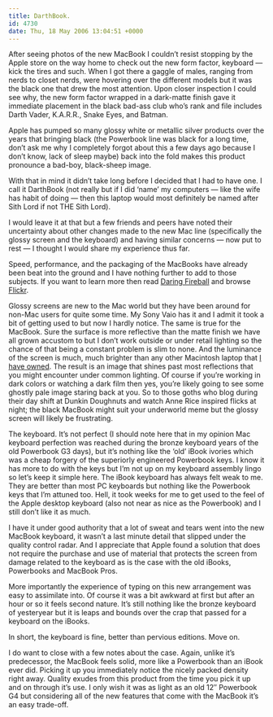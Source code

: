 ```yaml
---
title: DarthBook.
id: 4730
date: Thu, 18 May 2006 13:04:51 +0000
---
```


After seeing photos of the new MacBook I couldn’t resist stopping by the Apple store on the way home to check out the new form factor, keyboard — kick the tires and such. When I got there a gaggle of males, ranging from nerds to closet nerds, were hovering over the different models but it was the black one that drew the most attention. Upon closer inspection I could see why, the new form factor wrapped in a dark-matte finish gave it immediate placement in the black bad-ass club who’s rank and file includes Darth Vader, <span class="caps">K.A.R.R.</span>, Snake Eyes, and Batman.  

Apple has pumped so many glossy white or metallic silver products over the years that bringing black (the Powerbook line was black for a long time, don’t ask me why I completely forgot about this a few days ago because I don’t know, lack of sleep maybe) back into the fold makes this product pronounce a bad-boy, black-sheep image.  

With that in mind it didn’t take long before I decided that I had to have one. I call it DarthBook (not really but if I did ‘name’ my computers — like the wife has habit of doing — then this laptop would most definitely be named after Sith Lord if not <span class="caps">THE</span> Sith Lord).  

I would leave it at that but a few friends and peers have noted their uncertainty about other changes made to the new Mac line (specifically the glossy screen and the keyboard) and having similar concerns — now put to rest — I thought I would share my experience thus far.  

Speed, performance, and the packaging of the MacBooks have already been beat into the ground and I have nothing further to add to those subjects. If you want to learn more then read [Daring Fireball](http://www.daringfireball.net) and browse [Flickr](http://www.flickr.com/search/?q=Black+Macbook&m=text).  

Glossy screens are new to the Mac world but they have been around for non-Mac users for quite some time. My Sony Vaio has it and I admit it took a bit of getting used to but now I hardly notice. The same is true for the MacBook. Sure the surface is more reflective than the matte finish we have all grown accustom to but I don’t work outside or under retail lighting so the chance of that being a constant problem is slim to none. And the luminance of the screen is much, much brighter than any other Macintosh laptop that [I have owned](http://www.airbagindustries.com/archives/008875.php). The result is an image that shines past most reflections that you might encounter under common lighting. Of course if you’re working in dark colors or watching a dark film then yes, you’re likely going to see some ghostly pale image staring back at you. So to those goths who blog during their day shift at Dunkin Doughnuts and watch Anne Rice inspired flicks at night; the black MacBook might suit your underworld meme but the glossy screen will likely be frustrating.  

The keyboard. It’s not perfect (I should note here that in my opinion Mac keyboard perfection was reached during the bronze keyboard years of the old Powerbook <span class="caps">G3</span> days), but it’s nothing like the ‘old’ iBook ivories which was a cheap forgery of the superiorly engineered Powerbook keys. I know it has more to do with the keys but I’m not up on my keyboard assembly lingo so let’s keep it simple here. The iBook keyboard has always felt weak to me. They are better than most <span class="caps">PC</span> keyboards but nothing like the Powerbook keys that I’m attuned too. Hell, it took weeks for me to get used to the feel of the Apple desktop keyboard (also not near as nice as the Powerbook) and I still don’t like it as much.  

I have it under good authority that a lot of sweat and tears went into the new MacBook keyboard, it wasn’t a last minute detail that slipped under the quality control radar. And I appreciate that Apple found a solution that does not require the purchase and use of material that protects the screen from damage related to the keyboard as is the case with the old iBooks, Powerbooks and MacBook Pros.  

More importantly the experience of typing on this new arrangement was easy to assimilate into. Of course it was a bit awkward at first but after an hour or so it feels second nature. It’s still nothing like the bronze keyboard of yesteryear but it is leaps and bounds over the crap that passed for a keyboard on the iBooks.  

In short, the keyboard is fine, better than pervious editions. Move on.  

I do want to close with a few notes about the case. Again, unlike it’s predecessor, the MacBook feels solid, more like a Powerbook than an iBook ever did. Picking it up you immediately notice the nicely packed density right away. Quality exudes from this product from the time you pick it up and on through it’s use. I only wish it was as light as an old 12″ Powerbook <span class="caps">G4</span> but considering all of the new features that come with the MacBook it’s an easy trade-off.





